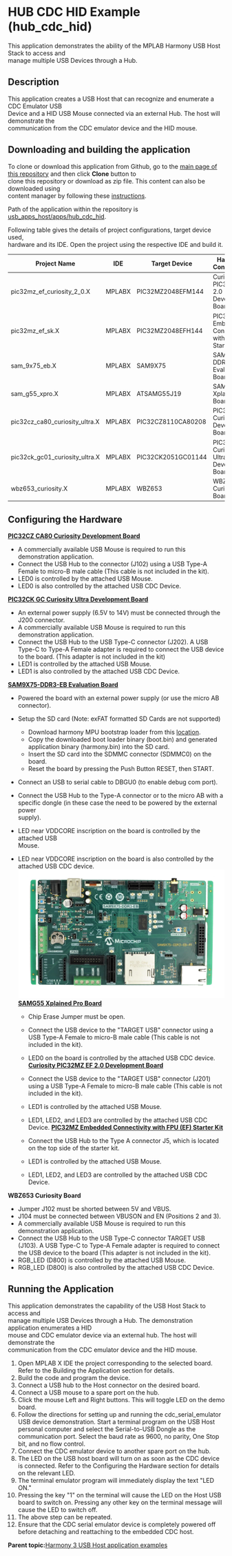 # HUB CDC HID Example \(hub\_cdc\_hid\)

This application demonstrates the ability of the MPLAB Harmony USB Host Stack to access and<br /> manage multiple USB Devices through a Hub.

## **Description**

This application creates a USB Host that can recognize and enumerate a CDC Emulator USB<br /> Device and a HID USB Mouse connected via an external Hub. The host will demonstrate the<br /> communication from the CDC emulator device and the HID mouse.

## **Downloading and building the application**

To clone or download this application from Github, go to the [main page of this repository](https://github.com/Microchip-MPLAB-Harmony/usb_apps_host) and then click **Clone** button to<br /> clone this repository or download as zip file. This content can also be downloaded using<br /> content manager by following these [instructions](https://github.com/Microchip-MPLAB-Harmony/contentmanager/wiki).

Path of the application within the repository is [usb\_apps\_host/apps/hub\_cdc\_hid](https://github.com/Microchip-MPLAB-Harmony/usb_apps_host/tree/master/apps/hub_cdc_hid).

Following table gives the details of project configurations, target device used,<br /> hardware and its IDE. Open the project using the respective IDE and build it.

|Project Name|IDE|Target Device|Hardware / Configuration|
|------------|---|-------------|------------------------|
|pic32mz\_ef\_curiosity\_2\_0.X|MPLABX|PIC32MZ2048EFM144|Curiosity PIC32MZ EF 2.0 Development Board|
|pic32mz\_ef\_sk.X|MPLABX|PIC32MZ2048EFH144|PIC32MZ Embedded Connectivity with FPU \(EF\) Starter Kit|
|sam\_9x75\_eb.X|MPLABX|SAM9X75|SAM9X75-DDR3-EB Evaluation Board|
|sam\_g55\_xpro.X|MPLABX|ATSAMG55J19|SAMG55 Xplained Pro Board|
|pic32cz\_ca80\_curiosity\_ultra.X|MPLABX|PIC32CZ8110CA80208|PIC32CZ Curiosity Development Board|
|pic32ck\_gc01\_curiosity\_ultra.X|MPLABX|PIC32CK2051GC01144|PIC32CK GC Curiosity Ultra Development Board|
|wbz653\_curiosity.X|MPLABX|WBZ653|WBZ653 Curiosity Board|

## **Configuring the Hardware**

[**PIC32CZ CA80 Curiosity Development Board**](https://www.microchip.com/en-us/development-tool/ea61x20a)

-   A commercially available USB Mouse is required to run this demonstration application.
-   Connect the USB Hub to the connector \(J102\) using a USB Type-A Female to micro-B male cable \(This cable is not included in the kit\).
-   LED0 is controlled by the attached USB Mouse.
-   LED0 is also controlled by the attached USB CDC Device.

[**PIC32CK GC Curiosity Ultra Development Board**](https://www.microchip.com/en-us/development-tool/ea23j82a)

-   An external power supply \(6.5V to 14V\) must be connected through the J200 connector.
-   A commercially available USB Mouse is required to run this demonstration application.
-   Connect the USB Hub to the USB Type-C connector \(J202\). A USB Type-C to Type-A Female adapter is required to connect the USB device to the board. \(This adapter is not included in the kit\)
-   LED1 is controlled by the attached USB Mouse.
-   LED1 is also controlled by the attached USB CDC Device.

**[SAM9X75-DDR3-EB Evaluation Board](https://file+.vscode-resource.vscode-cdn.net/c%3A/H3_USB_APPS/usb_apps_host/apps/hub_cdc_hid/readme.md)**

-   Powered the board with an external power supply \(or use the micro AB<br /> connector\).

-   Setup the SD card \(Note: exFAT formatted SD Cards are not supported\)

    -   Download harmony MPU bootstrap loader from this [location](https://github.com/Microchip-MPLAB-Harmony/usb_apps_host/tree/master/deps/at91bootstrap_sam_9x7_binaries/boot.bin).
    -   Copy the downloaded boot loader binary \(boot.bin\) and generated application binary \(harmony.bin\) into the SD card.
    -   Insert the SD card into the SDMMC connector \(SDMMC0\) on the board.
    -   Reset the board by pressing the Push Button RESET, then START.
-   Connect an USB to serial cable to DBGU0 \(to enable debug com port\).

-   Connect the USB Hub to the Type-A connector or to the micro AB with a<br /> specific dongle \(in these case the need to be powered by the external power<br /> supply\).

-   LED near VDDCORE inscription on the board is controlled by the attached USB<br /> Mouse.

-   LED near VDDCORE inscription on the board is also controlled by the<br /> attached USB CDC device.![](GUID-9267B813-42FC-4A89-A2CE-DF5AE7535C9C-low.png)**[SAMG55 Xplained Pro Board](https://www.microchip.com/DevelopmentTools/ProductDetails/PartNO/ATSAMG55-XPRO)**

    -   Chip Erase Jumper must be open.
    -   Connect the USB device to the "TARGET USB" connector using a USB Type-A Female to micro-B male cable \(This cable is not included in the kit\).
    -   LED0 on the board is controlled by the attached USB CDC device.
    **[Curiosity PIC32MZ EF 2.0 Development Board](https://www.microchip.com/Developmenttools/ProductDetails/DM320209)**

    -   Connect the USB device to the "TARGET USB" connector \(J201\) using a USB Type-A Female to micro-B male cable \(This cable is not included in the kit\).
    -   LED1 is controlled by the attached USB Mouse.
    -   LED1, LED2, and LED3 are controlled by the attached USB CDC Device.
    **[PIC32MZ Embedded Connectivity with FPU \(EF\) Starter Kit](https://www.microchip.com/Developmenttools/ProductDetails/DM320007)**

    -   Connect the USB Hub to the Type A connector J5, which is located on the top side of the starter kit.
    -   LED1 is controlled by the attached USB Mouse.
    -   LED1, LED2, and LED3 are controlled by the attached USB CDC Device.

**WBZ653 Curiosity Board**

-   Jumper J102 must be shorted between 5V and VBUS.
-   J104 must be connected between VBUSON and EN \(Positions 2 and 3\).
-   A commercially available USB Mouse is required to run this demonstration application.
-   Connect the USB Hub to the USB Type-C connector TARGET USB \(J103\). A USB Type-C to Type-A Female adapter is required to connect the USB device to the board \(This adapter is not included in the kit\).
-   RGB\_LED \(D800\) is controlled by the attached USB Mouse.
-   RGB\_LED \(D800\) is also controlled by the attached USB CDC Device.

## **Running the Application**

This application demonstrates the capability of the USB Host Stack to access and<br /> manage multiple USB Devices through a Hub. The demonstration application enumerates a HID<br /> mouse and CDC emulator device via an external hub. The host will demonstrate the<br /> communication from the CDC emulator device and the HID mouse.

1.  Open MPLAB X IDE the project corresponding to the selected board. Refer to the Building the Application section for details.
2.  Build the code and program the device.
3.  Connect a USB hub to the Host connector on the desired board.
4.  Connect a USB mouse to a spare port on the hub.
5.  Click the mouse Left and Right buttons. This will toggle LED on the demo board.
6.  Follow the directions for setting up and running the cdc\_serial\_emulator USB device demonstration. Start a terminal program on the USB Host personal computer and select the Serial-to-USB Dongle as the communication port. Select the baud rate as 9600, no parity, One Stop bit, and no flow control.
7.  Connect the CDC emulator device to another spare port on the hub.
8.  The LED on the USB host board will turn on as soon as the CDC device is connected. Refer to the Configuring the Hardware section for details on the relevant LED.
9.  The terminal emulator program will immediately display the text "LED ON."
10. Pressing the key "1" on the terminal will cause the LED on the Host USB board to switch on. Pressing any other key on the terminal message will cause the LED to switch off.
11. The above step can be repeated.
12. Ensure that the CDC serial emulator device is completely powered off before detaching and reattaching to the embedded CDC host.

**Parent topic:**[Harmony 3 USB Host application examples](GUID-4BEB4580-5653-4314-ABDE-36EF2BAAF53B.md)

